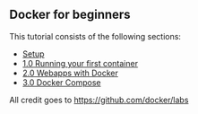 ## Docker for beginners

This tutorial consists of the following sections:

* [Setup](chapters/setup.md)
* [1.0 Running your first container](chapters/alpine.md)
* [2.0 Webapps with Docker](chapters/webapps.md)
* [3.0 Docker Compose](chapters/dockercompose.md)

All credit goes to https://github.com/docker/labs
